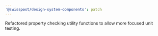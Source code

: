 ```yaml
---
'@swisspost/design-system-components': patch
---
```


Refactored property checking utility functions to allow more focused unit testing.
